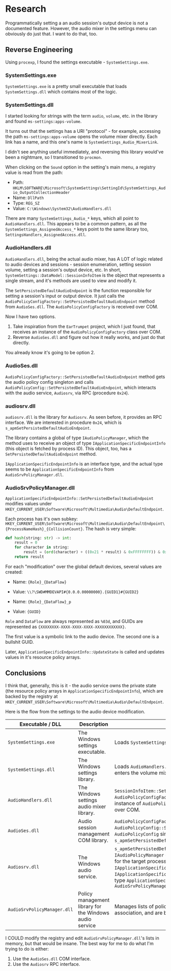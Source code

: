 # Research

Programmatically setting a an audio session's output device is not a documented feature.
However, the audio mixer in the settings menu can obviously do just that.
I want to do that, too.

## Reverse Engineering

Using `procexp`, I found the settings executable - `SystemSettings.exe`.

### SystemSettings.exe

`SystemSettings.exe` is a pretty small executable that loads `SystemSettings.dll` which contains most of the logic.

### SystemSettings.dll

I started looking for strings with the term `audio`, `volume`, etc. in the library and found `ms-settings:apps-volume`.

It turns out that the settings has a URI "protocol" - for example, accessing the path `ms-settings:apps-volume` opens the volume mixer directly. Each link has a name, and this one's name is `SystemSettings_Audio_MixerLink`.

I didn't see anything useful immediately, and reversing this library would've been a nightmare, so I transitioned to `procmon`.

When clicking on the `Sound` option in the setting's main menu, a registry value is read from the path:

- Path: `HKLM\SOFTWARE\Microsoft\SystemSettings\SettingId\SystemSettings_Audio_OutputCollectionHeader`
- Name: `DllPath`
- Type: `REG_SZ`
- Value: `C:\Windows\System32\AudioHandlers.dll`

There are many `SystemSettings_Audio_*` keys, which all point to `AudioHandlers.dll`.
This appears to be a common pattern, as all the `SystemSettings_AssignedAccess_*` keys point to the same library too, `SettingsHandlers_AssignedAccess.dll`.

### AudioHandlers.dll

`AudioHandlers.dll`, being the actual audio mixer, has A LOT of logic related to audio devices and sessions - session enumeration, setting session volume, setting a session's output device, etc.
In short, `SystemSettings::DataModel::SessionInfoItem` is the object that represents a single stream, and it's methods are used to view and modify it.

The `SetPersistedDefaultAudioEndpoint` is the function responsible for setting a session's input or output device.
It just calls the `AudioPolicyConfigFactory::SetPersistedDefaultAudioEndpoint` method from `AudioSes.dll`.
The `AudioPolicyConfigFactory` is received over COM.

Now I have two options.

1. Take inspiration from the `EarTrumpet` project, which I just found, that receives an instance of the `AudioPolicyConfigFactory` class over COM.
2. Reverse `AudioSes.dll` and figure out how it really works, and just do that directly.

You already know it's going to be option 2.

### AudioSes.dll

`AudioPolicyConfigFactory::SetPersistedDefaultAudioEndpoint` method gets the audio policy config singleton and calls `AudioPolicyConfig::SetPersistedDefaultAudioEndpoint`, which interacts with the audio service, `Audiosrv`, via RPC (procedure `0x24`).

### audiosrv.dll

`audiosrv.dll` is the library for `Audiosrv`. As seen before, it provides an RPC interface.
We are interested in procedure `0x24`, which is `s_apmSetPersistedDefaultAudioEndpoint`.

The library contains a global of type `IAudioPolicyManager`, which the method uses to receive an object of type `IApplicationSpecificEndpointInfo` (this object is fetched by process ID).
This object, too, has a `SetPersistedDefaultAudioEndpoint` method.

`IApplicationSpecificEndpointInfo` is an interface type, and the actual type seems to be `ApplicationSpecificEndpointInfo` from `AudioSrvPolicyManager.dll`.

### AudioSrvPolicyManager.dll

`ApplicationSpecificEndpointInfo::SetPersistedDefaultAudioEndpoint` modifies values under `HKEY_CURRENT_USER\Software\Microsoft\Multimedia\Audio\DefaultEndpoint`.

Each process has it's own subkey: `HKEY_CURRENT_USER\Software\Microsoft\Multimedia\Audio\DefaultEndpoint\{ProcessNameHash}_{CollisionCount}`. The hash is very simple:

```python
def hash(string: str) -> int:
    result = 0
    for character in string:
        result = (ord(character) + ((0x21 * result) & 0xFFFFFFFF)) & 0xFFFFFFFF
    return result
```

For each "modification" over the global default devices, several values are created:

- Name: `{Role}_{DataFlow}`
- Value: `\\?\SWD#MMDEVAPI#{0.0.0.00000000}.{GUID1}#{GUID2}`

- Name: `{Role}_{DataFlow}_p`
- Value: `{GUID}`

`Role` and `DataFlow` are always represented as `%03d`, and GUIDs are represented as `{XXXXXXXX-XXXX-XXXX-XXXX-XXXXXXXXXXXX}`.

The first value is a symbolic link to the audio device. The second one is a bullshit GUID.

Later, `ApplicationSpecificEndpointInfo::UpdateState` is called and updates values in it's resource policy arrays.

## Conclusions

I think that, generally, this is it - the audio service owns the private state (the resource policy arrays in `ApplicationSpecificEndpointInfo`), which are backed by the registry at `HKEY_CURRENT_USER\Software\Microsoft\Multimedia\Audio\DefaultEndpoint`.

Here is the flow from the settings to the audio device modification.

| Executable / DLL | Description | Flow |
| - | - | - |
| `SystemSettings.exe` | The Windows settings executable. | Loads `SystemSettings.dll`, which contains most of the logic. |
| `SystemSettings.dll` | The Windows settings library. | Loads `AudioHandlers.dll`, the volume mixer library, when the user enters the volume mixer for the first time. |
| `AudioHandlers.dll` | The Windows settings audio mixer library. | `SessionInfoItem::SetPersistedDefaultAudioEndpoint` calls `AudioPolicyConfigFactory::SetPersistedDefaultAudioEndpoint`. An instance of `AudioPolicyConfigFactory` is received from `AudioSes.dll` over COM. |
| `AudioSes.dll` | Audio session management COM library. | `AudioPolicyConfigFactory::SetPersistedDefaultAudioEndpoint` calls `AudioPolicyConfig::SetPersistedDefaultAudioEndpoint` on a `AudioPolicyConfig` singleton, which calls `Audiosrv`'s procedure `0x24` - `s_apmSetPersistedDefaultAudioEndpoint` - over RPC. |
| `Audiosrv.dll` | The Windows audio service. | `s_apmSetPersistedDefaultAudioEndpoint` uses a global `IAudioPolicyManager` object to get a `IApplicationSpecificEndpointInfo` for the target process, and calls `IApplicationSpecificEndpointInfo::SetPersistedDefaultAudioEndpoint`. `IApplicationSpecificEndpointInfo` is an interface, the instance is of type `ApplicationSpecificEndpointInfo`, from `AudioSrvPolicyManager.dll` |
| `AudioSrvPolicyManager.dll` | Policy management library for the Windows audio service | Manages lists of policies, which describes application-to-device association, and are backed by the registry. |

I COULD modify the registry and edit `AudioSrvPolicyManager.dll`'s lists in memory, but that would be insane.
The best way for me to do what I'm trying to do is either:

1. Use the `AudioSes.dll` COM interface.
2. Use the `Audiosrv` RPC interface.
